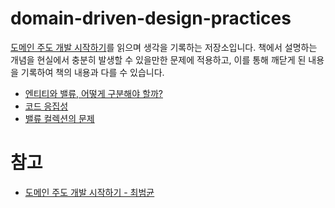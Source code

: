 # domain-driven-design-practices

[도메인 주도 개발 시작하기](https://www.yes24.com/Product/Goods/108431347)를 읽으며 생각을 기록하는 저장소입니다.
책에서 설명하는 개념을 현실에서 충분히 발생할 수 있을만한 문제에 적용하고, 이를 통해 깨닫게 된 내용을 기록하여 책의 내용과 다를 수 있습니다.

- [엔티티와 밸류, 어떻게 구분해야 할까?](markdown/%EC%97%94%ED%8B%B0%ED%8B%B0%EC%99%80_%EB%B0%B8%EB%A5%98_%EC%96%B4%EB%96%BB%EA%B2%8C_%EA%B5%AC%EB%B6%84%ED%95%B4%EC%95%BC_%ED%95%A0%EA%B9%8C.md)
- [코드 응집성](markdown/%EC%BD%94%EB%93%9C_%EC%9D%91%EC%A7%91%EC%84%B1.md)
- [밸류 컬렉션의 문제](markdown/%EB%B0%B8%EB%A5%98_%EC%BB%AC%EB%A0%89%EC%85%98%EC%9D%98_%EB%AC%B8%EC%A0%9C.md)

# 참고
- [도메인 주도 개발 시작하기 - 최범균](https://www.yes24.com/Product/Goods/108431347)